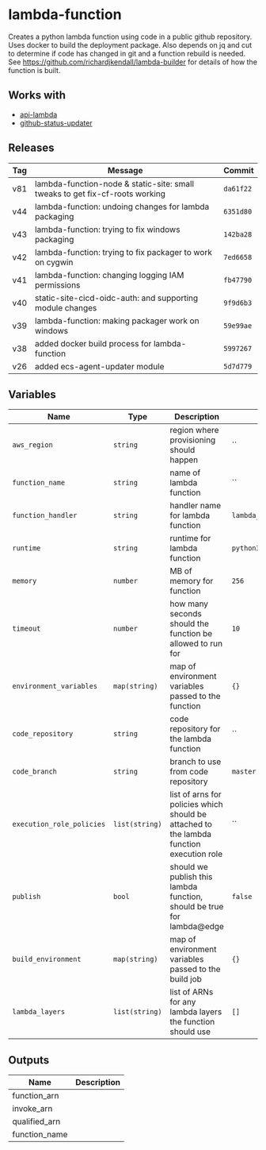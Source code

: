 lambda-function
======


Creates a python lambda function using code in a public github repository.  Uses docker to build the deployment package.  Also depends on jq and cut to determine if code has changed in git and a function rebuild is needed.  See https://github.com/richardjkendall/lambda-builder for details of how the function is built.

Works with
------

* [api-lambda](../api-lambda/README.md)
* [github-status-updater](../github-status-updater/README.md)



Releases
------

|Tag | Message | Commit|
--- | --- | ---
v81 | lambda-function-node & static-site: small tweaks to get fix-cf-roots working | `da61f22`
v44 | lambda-function: undoing changes for lambda packaging | `6351d80`
v43 | lambda-function: trying to fix windows packaging | `142ba28`
v42 | lambda-function: trying to fix packager to work on cygwin | `7ed6658`
v41 | lambda-function: changing logging IAM permissions | `fb47790`
v40 | static-site-cicd-oidc-auth: and supporting module changes | `9f9d6b3`
v39 | lambda-function: making packager work on windows | `59e99ae`
v38 | added docker build process for lambda-function | `5997267`
v26 | added ecs-agent-updater module | `5d7d779`

Variables
------

|Name | Type | Description | Default Value|
--- | --- | --- | ---
`aws_region` | `string` | region where provisioning should happen | ``
`function_name` | `string` | name of lambda function | ``
`function_handler` | `string` | handler name for lambda function | `lambda_function.lambda_handler`
`runtime` | `string` | runtime for lambda function | `python3.6`
`memory` | `number` | MB of memory for function | `256`
`timeout` | `number` | how many seconds should the function be allowed to run for | `10`
`environment_variables` | `map(string)` | map of environment variables passed to the function | `{}`
`code_repository` | `string` | code repository for the lambda function | ``
`code_branch` | `string` | branch to use from code repository | `master`
`execution_role_policies` | `list(string)` | list of arns for policies which should be attached to the lambda function execution role | ``
`publish` | `bool` | should we publish this lambda function, should be true for lambda@edge | `false`
`build_environment` | `map(string)` | map of environment variables passed to the build job | `{}`
`lambda_layers` | `list(string)` | list of ARNs for any lambda layers the function should use | `[]`

Outputs
------

|Name | Description|
--- | ---
function_arn | 
invoke_arn | 
qualified_arn | 
function_name | 

